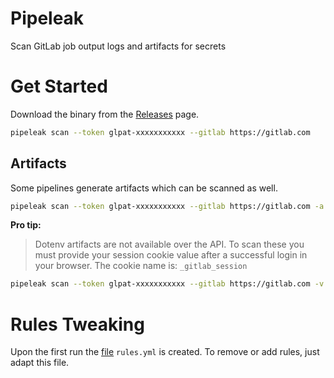 # Pipeleak

Scan GitLab job output logs and artifacts for secrets

# Get Started

Download the binary from the [Releases](https://github.com/CompassSecurity/pipeleak/releases) page.

```bash
pipeleak scan --token glpat-xxxxxxxxxxx --gitlab https://gitlab.com
```

## Artifacts

Some pipelines generate artifacts which can be scanned as well.

```bash
pipeleak scan --token glpat-xxxxxxxxxxx --gitlab https://gitlab.com -a -c 
```

**Pro tip:**

> Dotenv artifacts are not available over the API. To scan these you must provide your session cookie value after a successful login in your browser. The cookie name is: `_gitlab_session`

```bash
pipeleak scan --token glpat-xxxxxxxxxxx --gitlab https://gitlab.com -v -a -c [value-of-valid-_gitlab_session]
```

# Rules Tweaking

Upon the first run the [file](https://github.com/mazen160/secrets-patterns-db/blob/master/db/rules-stable.yml) `rules.yml` is created. 
To remove or add rules, just adapt this file.